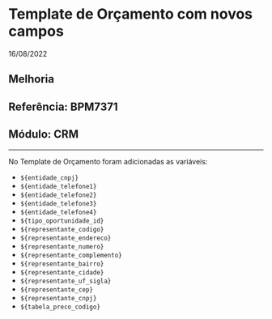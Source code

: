 # Template de Orçamento com novos campos
16/08/2022
## Melhoria
## Referência: BPM7371
## Módulo: CRM
***

No Template de Orçamento foram adicionadas as variáveis:

* `${entidade_cnpj}`
* `${entidade_telefone1}`
* `${entidade_telefone2}`
* `${entidade_telefone3}`
* `${entidade_telefone4}`
* `${tipo_oportunidade_id}`
* `${representante_codigo}`
* `${representante_endereco}`
* `${representante_numero}`
* `${representante_complemento}`
* `${representante_bairro}`
* `${representante_cidade}`
* `${representante_uf_sigla}`
* `${representante_cep}`
* `${representante_cnpj}`
* `${tabela_preco_codigo}`